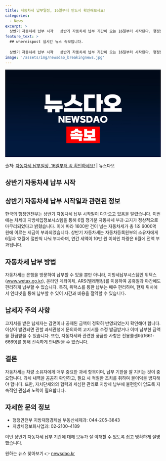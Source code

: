 ```yaml
---
title: 자동차세 납부일정, 16일부터 반드시 확인해보세요!
categories:
  - News
excerpt: >
  상반기 자동차세 납부 시작   상반기 자동차세 납부 기간이 오는 16일부터 시작된다. 행정안전부는 지난 2월…
feature_text: >
  ## whereispost 실시간 뉴스 속보입니다.

  상반기 자동차세 납부 시작   상반기 자동차세 납부 기간이 오는 16일부터 시작된다. 행정안전부는 지난 2월…
image: '/assets/img/newsdao_breakingnews.jpg'
---
```


![뉴스다오 속보](/assets/img/newsdao_breakingnews.jpg)

<p>출처: <a href="https://newsdao.kr/4219" rel="dofollow">자동차세 납부일정, 16일부터 꼭 확인하세요!</a> | 뉴스다오</p>

## 상반기 자동차세 납부 시작

## 상반기 자동차세 납부 시작일과 관련된 정보

한국의 행정안전부는 상반기 자동차세 납부 시작일이 다가오고 있음을 알렸습니다. 이번에는 차세대 지방세입정보시스템을 통해 6월 정기분 자동차세 부과·고지가 정상적으로 마무리되었다고 밝혔습니다. 이에 따라 1600만 건이 넘는 자동차세가 총 1조 6000억 원에 이르는 세금이 부과되었습니다. 상반기 자동차세는 자동차등록원부의 소유자에게 6월과 12월에 절반씩 나눠 부과하며, 연간 세액이 10만 원 이하인 차량은 6월에 전액 부과됩니다.

## 자동차세 납부 방법

자동차세는 은행을 방문하여 납부할 수 있을 뿐만 아니라, 지방세납부시스템인 위택스(www.wetax.go.kr), 온라인 계좌이체, ARS(텔레뱅킹)를 이용하여 공휴일과 야간에도 편리하게 납부할 수 있습니다. 특히, 위택스를 통한 납부는 매우 편리하며, 현재 위치에서 인터넷을 통해 납부할 수 있어 시간과 비용을 절약할 수 있습니다.

## 납세자 주의 사항

고지서를 받은 납세자는 감면이나 공제된 금액이 정확히 반영되었는지 확인해야 합니다. 이상이 발견되면 관할 과세관청에 문의하여 고지서를 수정 발급받거나 이미 납부한 금액을 환급받을 수 있습니다. 또한, 자동차세와 관련한 궁금한 사항은 전용콜센터(1661-6669)를 통해 신속하게 안내받을 수 있습니다.

## 결론

자동차세는 차량 소유자에게 매우 중요한 과세 항목이며, 납부 기한을 잘 지키는 것이 중요합니다. 과세 내역을 꼼꼼히 확인하고, 필요 시 적절한 조치를 취하여 불이익을 방지해야 합니다. 또한, 자치단체와의 협력과 세심한 관리로 지방세 납부에 불편함이 없도록 지속적인 관심과 노력이 필요합니다.

## 자세한 문의 정보

- 행정안전부 지방재정경제실 부동산세제과: 044-205-3843
- 지방세정보화사업과: 02-2100-4189

이번 상반기 자동차세 납부 기간에 대해 모두가 잘 이해할 수 있도록 쉽고 명확하게 설명했습니다. 

원하는 뉴스 찾아보기 👉 <a href="https://newsdao.kr" rel="dofollow">newsdao.kr</a>


